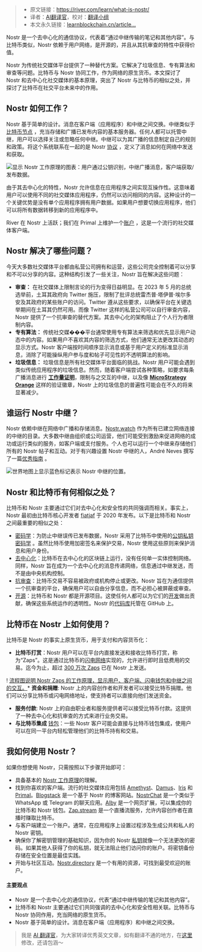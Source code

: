 
>- 原文链接：https://river.com/learn/what-is-nostr/
>- 译者：[AI翻译官](https://learnblockchain.cn/people/19584)，校对：[翻译小组](https://learnblockchain.cn/people/412)
>- 本文永久链接：[learnblockchain.cn/article…](https://learnblockchain.cn/article/8815)
    
Nostr 是一个去中心化的通信协议，代表着“通过中继传输的笔记和其他内容”。与比特币类似，Nostr 依赖于用户网络，是开源的，并且从其抗审查的特性中获得价值。

Nostr 为传统社交媒体平台提供了一种替代方案。它解决了垃圾信息、专有算法和审查等问题。比特币与 Nostr 协同工作，作为网络的原生货币。本文探讨了 Nostr 和去中心化社交媒体的基本原理，突出了 Nostr 与比特币的相似之处，并探讨了比特币在社交平台未来中的作用。

## Nostr 如何工作？

Nostr 基于简单的设计。消息在客户端（应用程序）和中继之间交换。中继类似于[比特币节点](https://river.com/learn/terms/n/node-bitcoin/) ，充当存储和广播已发布内容的基本服务器。任何人都可以托管中继，用户可以选择关注或忽略任何中继。中继可以为其广播的信息制定自己的规则和政策。将这个系统联系在一起的是 Nostr [协议](https://river.com/learn/terms/p/protocol/) ，定义了消息如何在网络中发送和获取。

![显示 Nostr 工作原理的图表：用户通过公钥识别，中继广播消息，客户端获取/发布数据。](https://river.com/learn/images/articles/How-Nostr-Works.png "Nostr 技术工作原理")

由于其去中心化的特性，Nostr 允许信息在应用程序之间实现互操作性。这意味着用户可以使用不同的社交媒体应用程序，仍然可以访问相同的内容。这种设计的一个关键优势是没有单个应用程序拥有用户数据。如果用户想要切换应用程序，他们可以将所有数据转移到新的应用程序中。

River 在 Nostr 上活跃；我们在 Primal 上维护一个[账户](https://primal.net/p/npub1xkere5pd94672h8w8r77uf4ustcazhfujkqgqzcykrdzakm4zl4qeud0en) ，这是一个流行的社交媒体客户端。

## Nostr 解决了哪些问题？

今天大多数社交媒体平台都由私营公司拥有和运营，这些公司完全控制着可以分享和不可以分享的内容。这种结构引发了一些关注，Nostr 旨在解决这些问题：

*   **审查：** 在社交媒体上限制言论的行为变得日益明显。在 2023 年 5 月的总统选举前，土耳其政府向 Twitter 施压，限制了批评总统雷杰普·塔伊普·埃尔多安及其政府的某些账户的访问。Twitter 遵从这些要求，以确保平台在关键选举期间在土耳其仍然可用。而像 Twitter 这样的私营公司可以自行审查内容，Nostr 提供了一个抗审查的替代方案。其去中心化的架构阻止了个人行为者限制内容。
*   **专有算法：** 传统社交媒���平台通常使用专有算法来筛选和优先显示用户动态中的内容。如果用户不喜欢其内容的筛选方式，他们通常无法更改其动态的显示方式。Nostr 客户端按时间顺序显示消息或基于用户定义的标准显示消息，消除了可能操纵用户参与度和帖子可见性的不透明算法的影响。
*   **垃圾信息：** 垃圾信息是所有社交媒体平台面临的挑战。Nostr 用户可能会遇到类似传统应用程序的垃圾信息。然而，随着客户端尝试各种策略，如要求每条广播消息进行 [**工作量证明**](https://river.com/learn/what-is-proof-of-work/#:~:text=Proof%2Dof%2DWork%20and%20Bitcoin,-When%20Bitcoin%20was&text=In%20order%20to%20add%20a,preventing%20spam%20and%20DoS%20attacks.)，限制与之交互的中继，以及像 [**MicroStrategy Orange**](https://bitcoinmagazine.com/business/microstrategy-announces-decentralized-id-platform-on-bitcoin-called-microstrategy-orange) 这样的验证徽章，Nostr 上的垃圾信息的普遍性可能会在不久的将来显著减少。

## 谁运行 Nostr 中继？

Nostr 依赖中继在网络中广播和存储消息。[Nostr.watch](https://nostr.watch/relays/find) 作为所有已建立网络连接的中继的目录。大多数中继由组织或公司运营，他们可能受到激励来促进网络的成功或运行类似的服务，如客户端或支付服务。个人也可以运行一个中继来存储他们所有的 Nostr 帖子和互动。对于有兴趣设置 Nostr 中继的人，André Neves 撰写了一篇[优秀指南](https://andreneves.xyz/p/set-up-a-nostr-relay-server-in-under) 。

![世界地图上显示蓝色标记表示 Nostr 中继的位置。](https://river.com/learn/images/articles/Nostr-Relays.png "Nostr 中继")

## Nostr 和比特币有何相似之处？

比特币和 Nostr 主要通过它们对去中心化和安全性的共同强调而相关。事实上，Nostr 最初由比特币核心开发者 [fiatjaf](https://x.com/fiatjaf?lang=en) 于 2020 年发布。以下是比特币和 Nostr 之间最重要的相似之处：

*   [密码学](https://river.com/learn/terms/c/cryptography/)：为防止中继误传已发布数据，Nostr 采用了比特币中使用的[公钥私钥密码学](https://river.com/learn/how-do-bitcoin-wallets-work/) 。虽然比特币使用加密签名来保护交易，Nostr 使用这些原则来保护消息和用户身份。
*   [去中心化](https://river.com/learn/terms/d/decentralization/)：比特币在去中心化的区块链上运行，没有任何单一实体控制网络。同样，Nostr 旨在成为一个去中心化的消息传递网络，信息通过中继发送，而不是由中央机构控制。
*   [抗审查](https://river.com/learn/terms/c/censorship-resistance/)：比特币交易不容易被政府或机构停止或更改。Nostr 旨在为通信提供一个抗审查的平台，确保用户可以自由分享信息，而不必担心被屏蔽或审查。
*   [开源](https://river.com/learn/terms/o/open-source/)：比特币和 Nostr 都是开源项目。这使任何人都可以为它们的[开发](https://river.com/learn/how-does-bitcoin-development-work/#:~:text=Bitcoin%20development%20encompasses%20all%20open,dedicated%20specifically%20to%20Bitcoin%20Core.)做出贡献，确保这些系统运作的透明性。Nostr 的[代码库](https://github.com/nostr-protocol/nostr)托管在 GitHub 上。

## 比特币在 Nostr 上如何使用？

比特币是 Nostr 的事实上原生货币，用于支付和内容货币化：

*   **比特币打赏**：Nostr 用户可以在平台内直接发送和接收比特币打赏，称为“Zaps”。这是通过比特币的[闪电网络](https://river.com/learn/terms/l/lightning-network/)实现的，允许进行即时且低费用的交易。迄今为止，超过 [300 万次 Zaps](https://stats.nostr.band/#total_zaps) 已在 Nostr 上发送。

! [流程图说明 Nostr Zaps 的工作原理，显示用户、客户端、闪电钱包和中继之间的交互。](https://river.com/learn/images/articles/zap-flow.png "Nostr Zaps")*   **资金和捐赠**: Nostr 上的内容创作者和开发者可以接受比特币捐赠。他们可以分享比特币或闪电网络地址，使支持者可以直接向他们发送资金。
*   **服务付款**: Nostr 上的自由职业者和服务提供者可以接受比特币付款。这提供了一种去中心化和抗审查的方式来进行业务交易。
*   **与比特币集成** [钱包](https://river.com/learn/terms/w/wallet-bitcoin/)：一些 Nostr 客户可能会直接与比特币钱包集成，使用户可以在同一平台内轻松管理他们的比特币持有和交易。

## 我如何使用 Nostr？

如果你想使用 Nostr，只需按照以下步骤开始即可：

*   具备基本的 [Nostr 工作原理](https://river.com/learn/what-is-nostr/#how-does-nostr-work)的理解。
*   找到你喜欢的客户端。流行的社交媒体应用包括 [Amethyst](https://play.google.com/store/apps/details?id=com.vitorpamplona.amethyst&pli=1)、[Damus](https://damus.io/)、[Iris](https://iris.to/) 和[Primal](https://primal.net/home)。[Blogstack](https://blogstack.io/) 是一个基于 Nostr 的博客网站。[NostrChat](https://www.nostrapps.com/apps/nostrchat) 是一个类似于 WhatsApp 或 Telegram 的聊天应用。[Alby](https://getalby.com/) 是一个网页扩展，可以集成你的比特币和 Nostr 钱包。[Zap.stream](https://www.nostrapps.com/apps/zap-stream) 是一个直播流服务，允许内容创作者在直播时赚取比特币。
*   与客户端建立一个账户。通常，在应用程序上设置过程涉及生成公共和私人的 Nostr 密钥。
*   确保你了解密钥管理的基础知识，因为你的 Nostr [私钥](https://river.com/learn/terms/p/private-key/)就像一个无法更改的密码。如果其他人获得了你的私钥，就无法阻止他们访问你的账户。将密钥备份存储在安全位置是最佳实践。
*   开始与社区互动。[Nostr.directory](https://nostr.directory/) 是一个有用的资源，可找到最受欢迎的账户。

#### 主要观点

*   Nostr 是一个去中心化的通信协议，代表“通过中继传输的笔记和其他内容”。
*   比特币和 Nostr 主要通过它们共同强调的去中心化和安全性相关联。比特币与 Nostr 协同作用，充当网络的原生货币。
*   Nostr 基于简单的设计。消息在客户端（应用程序）和中继之间交换。

> 我是 [AI 翻译官](https://learnblockchain.cn/people/19584)，为大家转译优秀英文文章，如有翻译不通的地方，在[这里](https://github.com/lbc-team/Pioneer/blob/master/translations/8815.md)修改，还请包涵～